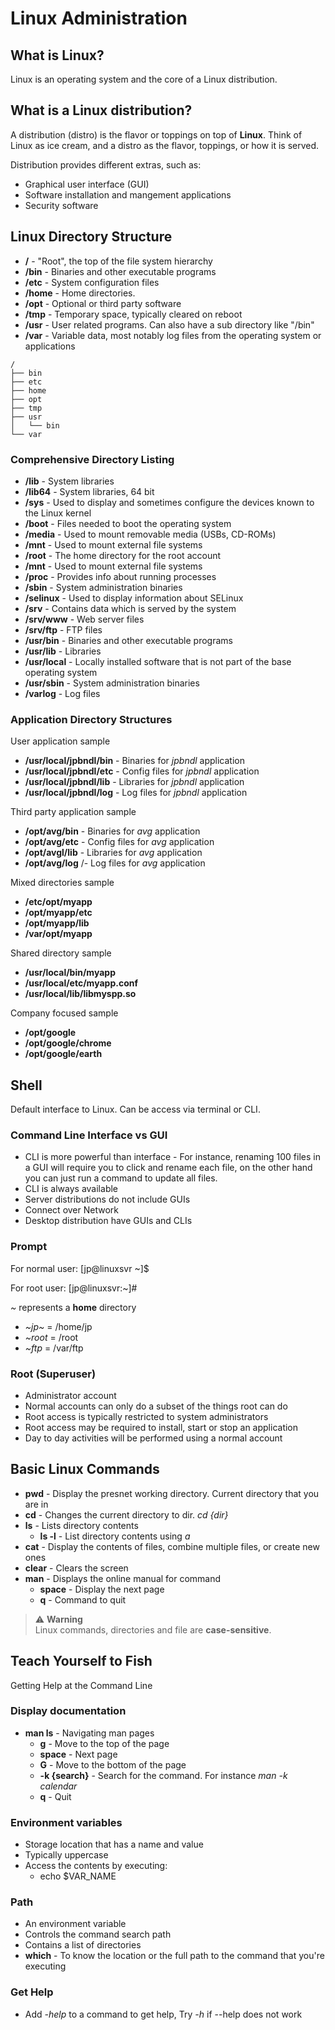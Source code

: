 # Linux Administration

## What is Linux?

Linux is an operating system and the core of a Linux distribution.

## What is a Linux distribution?

A distribution (distro) is the flavor or toppings on top of **Linux**. Think of Linux as ice cream, and a distro as the flavor, toppings, or how it is served.

Distribution provides different extras, such as:
- Graphical user interface (GUI)
- Software installation and mangement applications
- Security software

## Linux Directory Structure
- **/** - "Root", the top of the file system hierarchy
- **/bin** - Binaries and other executable programs
- **/etc** - System configuration files
- **/home** - Home directories. 
- **/opt** - Optional or third party software
- **/tmp** - Temporary space, typically cleared on reboot
- **/usr** - User related programs. Can also have a sub directory like "/bin"
- **/var** - Variable data, most notably log files from the operating system or applications
  
```
/
├── bin
├── etc
├── home
├── opt
├── tmp
├── usr
│   └── bin
└── var
```

### Comprehensive Directory Listing
- **/lib** - System libraries
- **/lib64** - System libraries, 64 bit
- **/sys** - Used to display and sometimes configure the devices known to the Linux kernel
- **/boot** - Files needed to boot the operating system
- **/media** - Used to mount removable media (USBs, CD-ROMs)
- **/mnt** - Used to mount external file systems
- **/root** - The home directory for the root account
- **/mnt** - Used to mount external file systems
- **/proc** - Provides info about running processes
- **/sbin** - System administration binaries
- **/selinux** - Used to display information about SELinux
- **/srv** - Contains data which is served by the system
- **/srv/www** - Web server files
- **/srv/ftp** - FTP files
- **/usr/bin** - Binaries and other executable programs
- **/usr/lib** - Libraries
- **/usr/local** - Locally installed software that is not part of the base operating system
- **/usr/sbin** - System administration binaries
- **/varlog** - Log files

### Application Directory Structures

User application sample

- **/usr/local/jpbndl/bin** - Binaries for *jpbndl* application
- **/usr/local/jpbndl/etc** - Config files for *jpbndl* application
- **/usr/local/jpbndl/lib** - Libraries for *jpbndl* application
- **/usr/local/jpbndl/log** - Log files for *jpbndl* application

Third party application sample

- **/opt/avg/bin** - Binaries for *avg* application
- **/opt/avg/etc** - Config files for *avg* application
- **/opt/avgl/lib** - Libraries for *avg* application
- **/opt/avg/log** /- Log files for *avg* application

Mixed directories sample

- **/etc/opt/myapp** 
- **/opt/myapp/etc**
- **/opt/myapp/lib**
- **/var/opt/myapp**

Shared directory sample

- **/usr/local/bin/myapp**
- **/usr/local/etc/myapp.conf**
- **/usr/local/lib/libmyspp.so**

Company focused sample

- **/opt/google** 
- **/opt/google/chrome**
- **/opt/google/earth**

## Shell

Default interface to Linux. Can be access via terminal or CLI.

### Command Line Interface vs GUI
- CLI is more powerful than interface - For instance, renaming 100 files in a GUI will require you to click and rename each file, on the other hand you can just run a command to update all files.
- CLI is always available
- Server distributions do not include GUIs
- Connect over Network
- Desktop distribution have GUIs and CLIs

### Prompt

For normal user: 
[jp@linuxsvr ~]$

For root user: 
[jp@linuxsvr:~]#

*~* represents a **home** directory

- *~jp~* = /home/jp
- *~root* = /root
- *~ftp* = /var/ftp

### Root (Superuser)
- Administrator account
- Normal accounts can only do a subset of the things root can do
- Root access is typically restricted to system administrators
- Root access may be required to install, start or stop an application
- Day to day activities will be performed using a normal account

## Basic Linux Commands
- **pwd** - Display the presnet working directory. Current directory that you are in
- **cd** - Changes the current directory to dir. *cd {dir}*
- **ls** - Lists directory contents
  - **ls -l** - List directory contents using *a*
- **cat** - Display the contents of files, combine multiple files, or create new ones
- **clear** - Clears the screen
- **man** - Displays the online manual for command
  - **space** - Display the next page
  - **q** - Command to quit

> ⚠️ **Warning**  
> Linux commands, directories and file are **case-sensitive**.

## Teach Yourself to Fish

Getting Help at the Command Line

### Display documentation
-  **man ls** - Navigating man pages
   -  **g** - Move to the top of the page
   -  **space** - Next page
   -  **G** - Move to the bottom of the page
   -  **-k {search}** - Search for the command. For instance *man -k calendar*
   -  **q** - Quit
   
### Environment variables
- Storage location that has a name and value
- Typically uppercase
- Access the contents by executing:
  - echo $VAR_NAME

### Path
- An environment variable 
- Controls the command search path
- Contains a list of directories
- **which** - To know the location or the full path to the command that you're executing

### Get Help
- Add *-help* to a command to get help, Try *-h* if --help does not work

